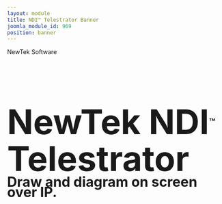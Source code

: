 ```yaml
---
layout: module
title: NDI™ Telestrator Banner
joomla_module_id: 969
position: banner
---
```

<style media="screen" scoped="scoped" type="text/css">
	<!-- .linedivide {
		/*line-height: 1em!important;*/
	}
	<!-- .ndiheader {
		font-size: 80px!important;
		-->
</style>
<!-- Module: NDI Adobe CC Banner -->
<div class="content-container clearfix">
	<p class="corner">NewTek Software</p>
	<h1 class="header ndiheader linedivide"><span style="line-height: 86px;">NewTek NDI<sup style="font-size: 23px; line-height: 0; vertical-align: 20px;">™</sup> Telestrator</span><br /><span style="font-size: 32px; padding-top: 1em; line-height: 24px;">Draw and diagram on screen over IP.</span>
	</h1>
</div>
